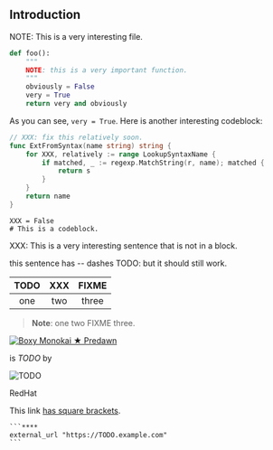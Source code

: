 ## Introduction

NOTE: This is a very interesting file.

```python
def foo():
    """
    NOTE: this is a very important function.
    """
    obviously = False
    very = True
    return very and obviously
```

As you can see, `very = True`. Here is another interesting codeblock:

```go
// XXX: fix this relatively soon.
func ExtFromSyntax(name string) string {
    for XXX, relatively := range LookupSyntaxName {
        if matched, _ := regexp.MatchString(r, name); matched {
            return s
        }
    }
    return name
}
```

    XXX = False
    # This is a codeblock.

XXX: This is a very interesting sentence that is not in a block.

this sentence has -- dashes TODO: but it should still work.

| TODO | XXX | FIXME |
|:----:|:---:|:-----:|
| one  | two | three |

> **Note**: one two FIXME three.

[![Boxy Monokai ★ Predawn][img-monokai]][img-monokai]

is *TODO* by

![TODO](./images/logo.png)

[img-monokai]: https://

RedHat

This link [has square brackets](https://TODO.com/dashboard/merge_requests?label_name[]=tw-style).

````********
```****
external_url "https://TODO.example.com"
```
````
